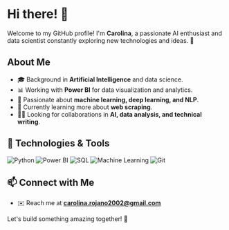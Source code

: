 # Hi there! 👋

Welcome to my GitHub profile! I'm **Carolina**, a passionate AI enthusiast and data scientist constantly exploring new technologies and ideas. 🚀

## About Me
- 🎓 Background in **Artificial Intelligence** and data science.
- 📊 Working with **Power BI** for data visualization and analytics.
- 🤖 Passionate about **machine learning, deep learning, and NLP**.
- 🌱 Currently learning more about **web scraping**.
- 👩‍💻 Looking for collaborations in **AI, data analysis, and technical writing**.

## 🔧 Technologies & Tools
![Python](https://img.shields.io/badge/Python-3776AB?style=for-the-badge&logo=python&logoColor=white)
![Power BI](https://img.shields.io/badge/Power%20BI-F2C811?style=for-the-badge&logo=powerbi&logoColor=black)
![SQL](https://img.shields.io/badge/SQL-CC2927?style=for-the-badge&logo=microsoftsqlserver&logoColor=white)
![Machine Learning](https://img.shields.io/badge/Machine%20Learning-00758F?style=for-the-badge&logo=scikit-learn&logoColor=white)
![Git](https://img.shields.io/badge/Git-F05032?style=for-the-badge&logo=git&logoColor=white)

## 📫 Connect with Me
- ✉️ Reach me at **carolina.rojano2002@gmail.com**

Let's build something amazing together! 🚀

